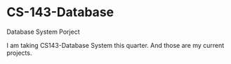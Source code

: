 # CS-143-Database
Database System Porject

I am taking CS143-Database System this quarter. And those are my current projects.
